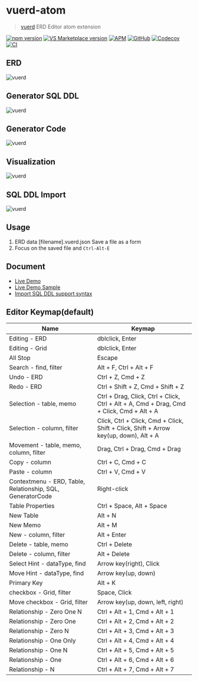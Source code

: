 # vuerd-atom

> [vuerd](https://github.com/vuerd/vuerd) ERD Editor atom extension

[![npm version](https://img.shields.io/npm/v/vuerd.svg?style=flat-square&color=blue)](https://www.npmjs.com/package/vuerd) [![VS Marketplace version](https://vsmarketplacebadge.apphb.com/version-short/dineug.vuerd-vscode.svg?style=flat-square&color=blue&logo=visual-studio-code)](https://marketplace.visualstudio.com/items?itemName=dineug.vuerd-vscode) [![APM](https://img.shields.io/apm/v/vuerd-atom?color=blue&style=flat-square&logo=atom)](https://atom.io/packages/vuerd-atom) [![GitHub](https://img.shields.io/github/license/vuerd/vuerd?style=flat-square&color=blue)](https://github.com/vuerd/vuerd/blob/master/LICENSE) [![Codecov](https://img.shields.io/codecov/c/gh/vuerd/vuerd?logo=codecov&style=flat-square)](https://codecov.io/gh/vuerd/vuerd) [![CI](https://img.shields.io/github/workflow/status/vuerd/vuerd/CI?label=CI&logo=github&style=flat-square)](https://github.com/vuerd/vuerd/actions)

## ERD

![vuerd](https://github.com/vuerd/vuerd/blob/master/img/vuerd-erd.gif?raw=true)

## Generator SQL DDL

![vuerd](https://github.com/vuerd/vuerd/blob/master/img/vuerd-ddl.gif?raw=true)

## Generator Code

![vuerd](https://github.com/vuerd/vuerd/blob/master/img/vuerd-generator-code.gif?raw=true)

## Visualization

![vuerd](https://github.com/vuerd/vuerd/blob/master/img/vuerd-visualization.gif?raw=true)

## SQL DDL Import

![vuerd](https://github.com/vuerd/vuerd/blob/master/img/vuerd-ddl-import.gif?raw=true)

## Usage

1. ERD data [filename].vuerd.json Save a file as a form
1. Focus on the saved file and `Ctrl-Alt-E`

## Document

- [Live Demo](https://vuerd.github.io/vuerd/iframe.html?id=demo--live&viewMode=story)
- [Live Demo Sample](https://vuerd.github.io/vuerd/iframe.html?id=editor--load&viewMode=story)
- [Import SQL DDL support syntax](https://github.com/dineug/sql-ddl-parser/blob/master/src/SQL_DDL_Test_Case.md)

## Editor Keymap(default)

| Name                                                       | Keymap                                                                                   |
| ---------------------------------------------------------- | ---------------------------------------------------------------------------------------- |
| Editing - ERD                                              | dblclick, Enter                                                                          |
| Editing - Grid                                             | dblclick, Enter                                                                          |
| All Stop                                                   | Escape                                                                                   |
| Search - find, filter                                      | Alt + F, Ctrl + Alt + F                                                                  |
| Undo - ERD                                                 | Ctrl + Z, Cmd + Z                                                                        |
| Redo - ERD                                                 | Ctrl + Shift + Z, Cmd + Shift + Z                                                        |
| Selection - table, memo                                    | Ctrl + Drag, Click, Ctrl + Click, Ctrl + Alt + A, Cmd + Drag, Cmd + Click, Cmd + Alt + A |
| Selection - column, filter                                 | Click, Ctrl + Click, Cmd + Click, Shift + Click, Shift + Arrow key(up, down), Alt + A    |
| Movement - table, memo, column, filter                     | Drag, Ctrl + Drag, Cmd + Drag                                                            |
| Copy - column                                              | Ctrl + C, Cmd + C                                                                        |
| Paste - column                                             | Ctrl + V, Cmd + V                                                                        |
| Contextmenu - ERD, Table, Relationship, SQL, GeneratorCode | Right-click                                                                              |
| Table Properties                                           | Ctrl + Space, Alt + Space                                                                |
| New Table                                                  | Alt + N                                                                                  |
| New Memo                                                   | Alt + M                                                                                  |
| New - column, filter                                       | Alt + Enter                                                                              |
| Delete - table, memo                                       | Ctrl + Delete                                                                            |
| Delete - column, filter                                    | Alt + Delete                                                                             |
| Select Hint - dataType, find                               | Arrow key(right), Click                                                                  |
| Move Hint - dataType, find                                 | Arrow key(up, down)                                                                      |
| Primary Key                                                | Alt + K                                                                                  |
| checkbox - Grid, filter                                    | Space, Click                                                                             |
| Move checkbox - Grid, filter                               | Arrow key(up, down, left, right)                                                         |
| Relationship - Zero One N                                  | Ctrl + Alt + 1, Cmd + Alt + 1                                                            |
| Relationship - Zero One                                    | Ctrl + Alt + 2, Cmd + Alt + 2                                                            |
| Relationship - Zero N                                      | Ctrl + Alt + 3, Cmd + Alt + 3                                                            |
| Relationship - One Only                                    | Ctrl + Alt + 4, Cmd + Alt + 4                                                            |
| Relationship - One N                                       | Ctrl + Alt + 5, Cmd + Alt + 5                                                            |
| Relationship - One                                         | Ctrl + Alt + 6, Cmd + Alt + 6                                                            |
| Relationship - N                                           | Ctrl + Alt + 7, Cmd + Alt + 7                                                            |
